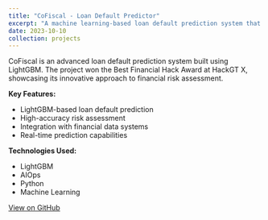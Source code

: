 ```yaml
---
title: "CoFiscal - Loan Default Predictor"
excerpt: "A machine learning-based loan default prediction system that won the Best Financial Hack Award at HackGT X."
date: 2023-10-10
collection: projects
---
```


CoFiscal is an advanced loan default prediction system built using LightGBM. The project won the Best Financial Hack Award at HackGT X, showcasing its innovative approach to financial risk assessment.

**Key Features:**

- LightGBM-based loan default prediction
- High-accuracy risk assessment
- Integration with financial data systems
- Real-time prediction capabilities

**Technologies Used:**

- LightGBM
- AIOps
- Python
- Machine Learning

[View on GitHub](https://github.com/huzaifahp7/cofiscal)

